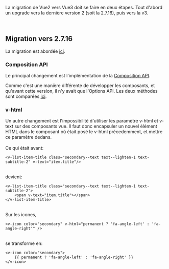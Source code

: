 La migration de Vue2 vers Vue3 doit se faire en deux étapes. Tout d'abord un upgrade vers la dernière version 2 (soit la 2.7.16), puis vers la v3.

&nbsp;
## Migration vers 2.7.16

La migration est abordée [ici](https://v2.vuejs.org/v2/guide/migration-vue-2-7.html).

### Composition API

Le principal changement est l'implémentation de la [Composition API](https://vuejs.org/guide/extras/composition-api-faq.html).

Comme c'est une manière différente de développer les composants, et qu'avant cette version, il n'y avait que l'Options API. Les deux méthodes sont comparées [ici](https://blog.logrocket.com/comparing-vue-3-options-api-composition-api/).

### v-html

Un autre changement est l'impossibilité d'utiliser les paramètre v-html et v-text sur des composants vue. Il faut donc encapsuler un nouvel élément HTML dans le composant où était posé le v-html précedemment, et mettre ce paramètre dedans.
\
\
Ce qui était avant:
```
<v-list-item-title class="secondary--text text--lighten-1 text-subtitle-2" v-text="item.title"/>
```
\
devient:
```
<v-list-item-title class="secondary--text text--lighten-1 text-subtitle-2">
    <span v-text="item.title"></span>
</v-list-item-title>
```
\
Sur les icones, 
```
<v-icon color="secondary" v-html="permanent ? 'fa-angle-left' : 'fa-angle-right'" />
```
\
se transforme en:
```
<v-icon color="secondary">
    {{ permanent ? 'fa-angle-left' : 'fa-angle-right' }}
</v-icon>
```